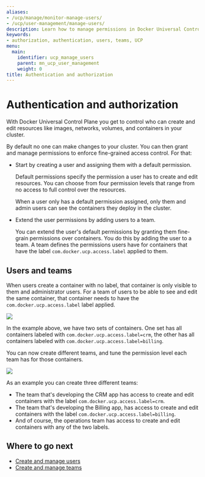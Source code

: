 ```yaml
---
aliases:
- /ucp/manage/monitor-manage-users/
- /ucp/user-management/manage-users/
description: Learn how to manage permissions in Docker Universal Control Plane.
keywords:
- authorization, authentication, users, teams, UCP
menu:
  main:
    identifier: ucp_manage_users
    parent: mn_ucp_user_management
    weight: 0
title: Authentication and authorization
---
```



# Authentication and authorization

With Docker Universal Control Plane you get to control who can create and edit
resources like images, networks, volumes, and containers in your cluster.

By default no one can make changes to your cluster. You can then grant and
manage permissions to enforce fine-grained access control. For that:

* Start by creating a user and assigning them with a default permission.

    Default permissions specify the permission a user has to create and edit
    resources. You can choose from four permission levels that range from
    no access to full control over the resources.

    When a user only has a default permission assigned, only them and admin
    users can see the containers they deploy in the cluster.

* Extend the user permissions by adding users to a team.

    You can extend the user's default permissions by granting them fine-grain
    permissions over containers. You do this by adding the user to a team.
    A team defines the permissions users have for containers that have the label
    `com.docker.ucp.access.label` applied to them.

## Users and teams

When users create a container with no label, that container is only visible to
them and administrator users.
For a team of users to be able to see and edit the same container, that
container needs to have the `com.docker.ucp.access.label` label applied.

![](../images/secure-your-infrastructure-1.svg)

In the example above, we have two sets of containers. One set has all containers
labeled with `com.docker.ucp.access.label=crm`, the other has all containers
labeled with `com.docker.ucp.access.label=billing`.

You can now create different teams, and tune the permission level each
team has for those containers.

![](../images/secure-your-infrastructure-2.svg)

As an example you can create three different teams:

* The team that's developing the CRM app has access to create and edit
containers with the label `com.docker.ucp.access.label=crm`.
* The team that's developing the Billing app, has access to create and edit
containers with the label `com.docker.ucp.access.label=billing`.
* And of course, the operations team has access to create and edit containers
with any of the two labels.

## Where to go next

* [Create and manage users](create-and-manage-users.md)
* [Create and manage teams](create-and-manage-teams.md)
